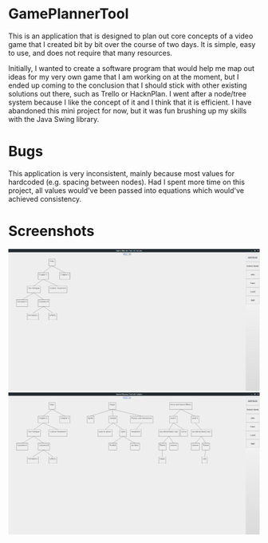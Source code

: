 # GamePlannerTool
This is an application that is designed to plan out core concepts of a video game that I created bit by bit over the course of two days. It is simple, easy to use, and does not require that many resources.

Initially, I wanted to create a software program that would help me map out ideas for my very own game that I am working on at the moment, but I ended up coming to the conclusion that I should stick with other existing solutions out there, such as Trello or HacknPlan. I went after a node/tree system because I like the concept of it and I think that it is efficient. I have abandoned this mini project for now, but it was fun brushing up my skills with the Java Swing library.

# Bugs
This application is very inconsistent, mainly because most values for hardcoded (e.g. spacing between nodes). Had I spent more time on this project, all values would've been passed into equations which would've achieved consistency.

# Screenshots
![One Tree](screenshot1.png)
![Three Trees](screenshot2.png)
